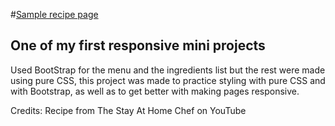 #<a href="https://carrimaxx.github.io/recipe-page/">Sample recipe page</a>
## One of my first responsive mini projects

Used BootStrap for the menu and the ingredients list but the rest were made using pure CSS, this project was made to practice styling with pure CSS and with Bootstrap, as well as to get better with making pages responsive.

Credits:
Recipe from The Stay At Home Chef on YouTube
